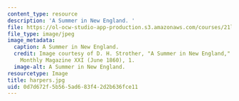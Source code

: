 ```yaml
---
content_type: resource
description: 'A Summer in New England. '
file: https://ol-ocw-studio-app-production.s3.amazonaws.com/courses/21l-705-major-authors-melville-and-morrison-fall-2003/0d7d672f5b565ad683f42d2b636fce11_harpers.jpg
file_type: image/jpeg
image_metadata:
  caption: A Summer in New England.
  credit: Image courtesy of D. H. Strother, "A Summer in New England," in Harper's
    Monthly Magazine XXI (June 1860), 1.
  image-alt: A Summer in New England.
resourcetype: Image
title: harpers.jpg
uid: 0d7d672f-5b56-5ad6-83f4-2d2b636fce11
---
```

